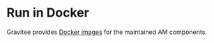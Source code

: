 # Run in Docker

Gravitee provides [Docker images](https://hub.docker.com/u/graviteeio/) for the maintained AM components.
